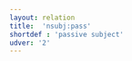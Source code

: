 ```yaml
---
layout: relation
title:  'nsubj:pass'
shortdef : 'passive subject'
udver: '2'
---
```

<!-- Interlanguage links updated Út zář 29 20:31:58 CEST 2020 -->
